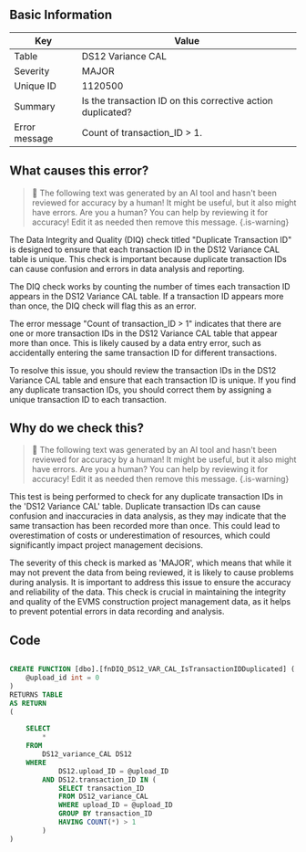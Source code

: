 ## Basic Information
| Key         | Value          |
|-------------|----------------|
| Table       | DS12 Variance CAL |
| Severity    | MAJOR |
| Unique ID   | 1120500   |
| Summary     | Is the transaction ID on this corrective action duplicated? |
| Error message | Count of transaction_ID > 1. |

## What causes this error?

> :robot: The following text was generated by an AI tool and hasn't been reviewed for accuracy by a human! It might be useful, but it also might have errors. Are you a human? You can help by reviewing it for accuracy! Edit it as needed then remove this message.
{.is-warning}

The Data Integrity and Quality (DIQ) check titled "Duplicate Transaction ID" is designed to ensure that each transaction ID in the DS12 Variance CAL table is unique. This check is important because duplicate transaction IDs can cause confusion and errors in data analysis and reporting.

The DIQ check works by counting the number of times each transaction ID appears in the DS12 Variance CAL table. If a transaction ID appears more than once, the DIQ check will flag this as an error.

The error message "Count of transaction_ID > 1" indicates that there are one or more transaction IDs in the DS12 Variance CAL table that appear more than once. This is likely caused by a data entry error, such as accidentally entering the same transaction ID for different transactions.

To resolve this issue, you should review the transaction IDs in the DS12 Variance CAL table and ensure that each transaction ID is unique. If you find any duplicate transaction IDs, you should correct them by assigning a unique transaction ID to each transaction.
## Why do we check this?

> :robot: The following text was generated by an AI tool and hasn't been reviewed for accuracy by a human! It might be useful, but it also might have errors. Are you a human? You can help by reviewing it for accuracy! Edit it as needed then remove this message.
{.is-warning}

This test is being performed to check for any duplicate transaction IDs in the 'DS12 Variance CAL' table. Duplicate transaction IDs can cause confusion and inaccuracies in data analysis, as they may indicate that the same transaction has been recorded more than once. This could lead to overestimation of costs or underestimation of resources, which could significantly impact project management decisions.

The severity of this check is marked as 'MAJOR', which means that while it may not prevent the data from being reviewed, it is likely to cause problems during analysis. It is important to address this issue to ensure the accuracy and reliability of the data. This check is crucial in maintaining the integrity and quality of the EVMS construction project management data, as it helps to prevent potential errors in data recording and analysis.
## Code

```sql

CREATE FUNCTION [dbo].[fnDIQ_DS12_VAR_CAL_IsTransactionIDDuplicated] (
	@upload_id int = 0
)
RETURNS TABLE
AS RETURN
(
	
	SELECT
		*
	FROM 
		DS12_variance_CAL DS12
	WHERE 
			DS12.upload_ID = @upload_ID 
		AND DS12.transaction_ID IN (
			SELECT transaction_ID 
			FROM DS12_variance_CAL 
			WHERE upload_ID = @upload_ID 
			GROUP BY transaction_ID 
			HAVING COUNT(*) > 1
		)
)
```
